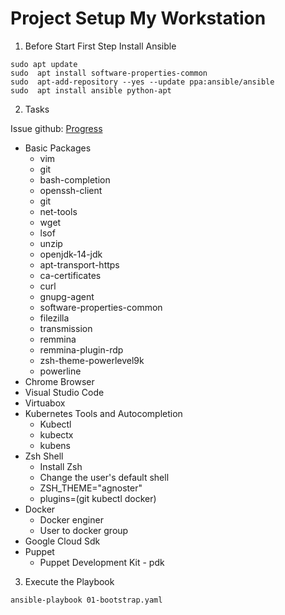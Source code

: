 # Project Setup My Workstation

1. Before Start
First Step Install Ansible

```
sudo apt update
sudo  apt install software-properties-common
sudo  apt-add-repository --yes --update ppa:ansible/ansible
sudo  apt install ansible python-apt
```
2. Tasks

Issue github: [Progress](https://github.com/georgesouzafarias/setup-workstation/issues/1)
* Basic Packages  
  - vim
  - git
  - bash-completion  
  - openssh-client
  - git
  - net-tools
  - wget
  - lsof
  - unzip
  - openjdk-14-jdk
  - apt-transport-https
  - ca-certificates
  - curl
  - gnupg-agent
  - software-properties-common
  - filezilla
  - transmission
  - remmina
  - remmina-plugin-rdp
  - zsh-theme-powerlevel9k
  - powerline
* Chrome Browser
* Visual Studio Code
* Virtuabox
* Kubernetes Tools and Autocompletion
    - Kubectl
    - kubectx
    - kubens
* Zsh Shell
    * Install Zsh    
    * Change the user's default shell
    * ZSH_THEME="agnoster"
    * plugins=(git kubectl docker)
* Docker
    * Docker enginer
    * User to docker group
* Google Cloud Sdk
* Puppet
    * Puppet Development Kit - pdk

  
3. Execute the Playbook

```
ansible-playbook 01-bootstrap.yaml
``` 